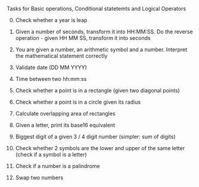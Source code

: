 Tasks for Basic operations, Conditional statetemts and Logical Operators

0. Check whether a year is leap

1. Given a number of seconds, transform it into HH:MM:SS. Do the reverse operation - given HH MM SS, transform it into seconds

2. You are given a number, an arithmetic symbol and a number. Interpret the mathematical statement correctly

3. Validate date (DD MM YYYY)

4. Time between two hh:mm:ss

5. Check whether a point is in a rectangle (given two diagonal points) 

6. Check whether a point is in a circle given its radius 

7. Calculate overlapping area of rectangles 

8. Given a letter, print its base16 equivalent

9. Biggest digit of a given 3 / 4 digit number (simpler: sum of digits) 

10. Check whether 2 symbols are the lower and upper of the same letter (check if a symbol is a letter) 

11. Check if a number is a palindrome

12. Swap two numbers
